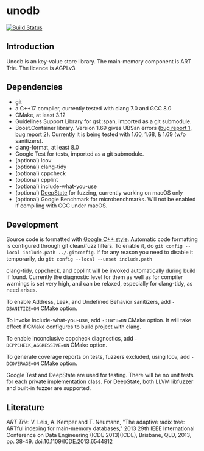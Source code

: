 # unodb

[![Build Status](https://travis-ci.org/laurynas-biveinis/unodb.svg?branch=master)](https://travis-ci.org/laurynas-biveinis/unodb)

## Introduction

Unodb is an key-value store library. The main-memory component is ART
Trie. The licence is AGPLv3.

## Dependencies
*   git
*   a C++17 compiler, currently tested with clang 7.0 and GCC 8.0
*   CMake, at least 3.12
*   Guidelines Support Library for gsl::span, imported as a git
    submodule.
*   Boost.Container library. Version 1.69 gives UBSan errors
    ([bug report 1][boostub1], [bug report 2][boostub2]). Currently it
    is being tested with 1.60, 1.68, & 1.69 (w/o sanitizers).
*   clang-format, at least 8.0
*   Google Test for tests, imported as a git submodule.
*   (optional) lcov
*   (optional) clang-tidy
*   (optional) cppcheck
*   (optional) cpplint
*   (optional) include-what-you-use
*   (optional) [DeepState][deepstate] for fuzzing, currently working
    on macOS only
*   (optional) Google Benchmark for microbenchmarks. Will not be
    enabled if compiling with GCC under macOS.

## Development

Source code is formatted with [Google C++ style][gc++style]. Automatic
code formatting is configured through git clean/fuzz filters. To
enable it, do `git config --local include.path ../.gitconfig`. If for
any reason you need to disable it temporarily, do `git config --local
--unset include.path`

clang-tidy, cppcheck, and cpplint will be invoked automatically during
build if found. Currently the diagnostic level for them as well as for
compiler warnings is set very high, and can be relaxed, especially for
clang-tidy, as need arises.

To enable Address, Leak, and Undefined Behavior sanitizers, add
`-DSANITIZE=ON` CMake option.

To invoke include-what-you-use, add `-DIWYU=ON` CMake option. It will
take effect if CMake configures to build project with clang.

To enable inconclusive cppcheck diagnostics, add
`-DCPPCHECK_AGGRESSIVE=ON` CMake option.

To generate coverage reports on tests, fuzzers excluded, using lcov,
add `-DCOVERAGE=ON` CMake option.

Google Test and DeepState are used for testing. There will be no unit
tests for each private implementation class. For DeepState, both
LLVM libfuzzer and built-in fuzzer are supported.

## Literature

*ART Trie*: V. Leis, A. Kemper and T. Neumann, "The adaptive radix tree:
ARTful indexing for main-memory databases," 2013 29th IEEE
International Conference on Data Engineering (ICDE 2013)(ICDE),
Brisbane, QLD, 2013, pp. 38-49.
doi:10.1109/ICDE.2013.6544812

[boostub1]: https://gcc.gnu.org/bugzilla/show_bug.cgi?id=80963

[boostub2]: https://bugs.llvm.org/show_bug.cgi?id=39191

[gc++style]: https://google.github.io/styleguide/cppguide.html "Google C++ Style Guide"

[deepstate]: https://github.com/trailofbits/deepstate "DeepState on GitHub"
